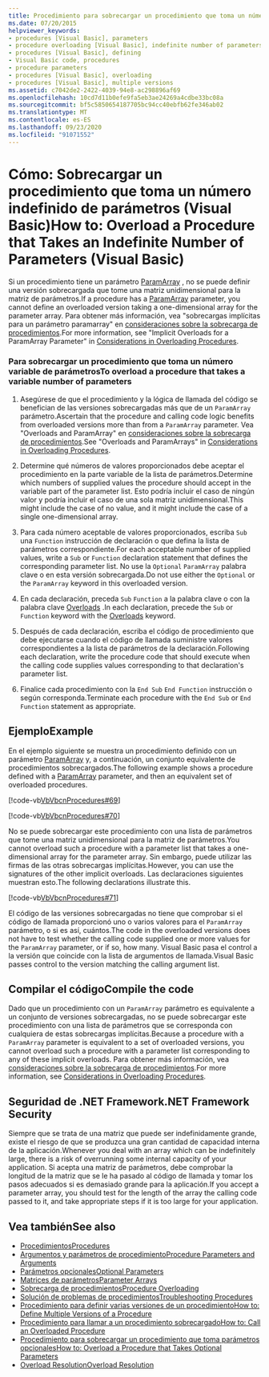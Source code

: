 ```yaml
---
title: Procedimiento para sobrecargar un procedimiento que toma un número indefinido de parámetros
ms.date: 07/20/2015
helpviewer_keywords:
- procedures [Visual Basic], parameters
- procedure overloading [Visual Basic], indefinite number of parameters
- procedures [Visual Basic], defining
- Visual Basic code, procedures
- procedure parameters
- procedures [Visual Basic], overloading
- procedures [Visual Basic], multiple versions
ms.assetid: c7042de2-2422-4039-94e8-ac298896af69
ms.openlocfilehash: 10cd7d11b0efe9fa5eb3ae24269a4cdbe33bc08a
ms.sourcegitcommit: bf5c5850654187705bc94cc40ebfb62fe346ab02
ms.translationtype: MT
ms.contentlocale: es-ES
ms.lasthandoff: 09/23/2020
ms.locfileid: "91071552"
---
```

# <a name="how-to-overload-a-procedure-that-takes-an-indefinite-number-of-parameters-visual-basic"></a><span data-ttu-id="bed26-102">Cómo: Sobrecargar un procedimiento que toma un número indefinido de parámetros (Visual Basic)</span><span class="sxs-lookup"><span data-stu-id="bed26-102">How to: Overload a Procedure that Takes an Indefinite Number of Parameters (Visual Basic)</span></span>

<span data-ttu-id="bed26-103">Si un procedimiento tiene un parámetro [ParamArray](../../../language-reference/modifiers/paramarray.md) , no se puede definir una versión sobrecargada que tome una matriz unidimensional para la matriz de parámetros.</span><span class="sxs-lookup"><span data-stu-id="bed26-103">If a procedure has a [ParamArray](../../../language-reference/modifiers/paramarray.md) parameter, you cannot define an overloaded version taking a one-dimensional array for the parameter array.</span></span> <span data-ttu-id="bed26-104">Para obtener más información, vea "sobrecargas implícitas para un parámetro paramarray" en [consideraciones sobre la sobrecarga de procedimientos](./considerations-in-overloading-procedures.md).</span><span class="sxs-lookup"><span data-stu-id="bed26-104">For more information, see "Implicit Overloads for a ParamArray Parameter" in [Considerations in Overloading Procedures](./considerations-in-overloading-procedures.md).</span></span>  
  
### <a name="to-overload-a-procedure-that-takes-a-variable-number-of-parameters"></a><span data-ttu-id="bed26-105">Para sobrecargar un procedimiento que toma un número variable de parámetros</span><span class="sxs-lookup"><span data-stu-id="bed26-105">To overload a procedure that takes a variable number of parameters</span></span>  
  
1. <span data-ttu-id="bed26-106">Asegúrese de que el procedimiento y la lógica de llamada del código se benefician de las versiones sobrecargadas más que de un `ParamArray` parámetro.</span><span class="sxs-lookup"><span data-stu-id="bed26-106">Ascertain that the procedure and calling code logic benefits from overloaded versions more than from a `ParamArray` parameter.</span></span> <span data-ttu-id="bed26-107">Vea "Overloads and ParamArray" en [consideraciones sobre la sobrecarga de procedimientos](./considerations-in-overloading-procedures.md).</span><span class="sxs-lookup"><span data-stu-id="bed26-107">See "Overloads and ParamArrays" in [Considerations in Overloading Procedures](./considerations-in-overloading-procedures.md).</span></span>  
  
2. <span data-ttu-id="bed26-108">Determine qué números de valores proporcionados debe aceptar el procedimiento en la parte variable de la lista de parámetros.</span><span class="sxs-lookup"><span data-stu-id="bed26-108">Determine which numbers of supplied values the procedure should accept in the variable part of the parameter list.</span></span> <span data-ttu-id="bed26-109">Esto podría incluir el caso de ningún valor y podría incluir el caso de una sola matriz unidimensional.</span><span class="sxs-lookup"><span data-stu-id="bed26-109">This might include the case of no value, and it might include the case of a single one-dimensional array.</span></span>  
  
3. <span data-ttu-id="bed26-110">Para cada número aceptable de valores proporcionados, escriba `Sub` una `Function` instrucción de declaración o que defina la lista de parámetros correspondiente.</span><span class="sxs-lookup"><span data-stu-id="bed26-110">For each acceptable number of supplied values, write a `Sub` or `Function` declaration statement that defines the corresponding parameter list.</span></span> <span data-ttu-id="bed26-111">No use la `Optional` `ParamArray` palabra clave o en esta versión sobrecargada.</span><span class="sxs-lookup"><span data-stu-id="bed26-111">Do not use either the `Optional` or the `ParamArray` keyword in this overloaded version.</span></span>  
  
4. <span data-ttu-id="bed26-112">En cada declaración, preceda `Sub` `Function` a la palabra clave o con la palabra clave [Overloads](../../../language-reference/modifiers/overloads.md) .</span><span class="sxs-lookup"><span data-stu-id="bed26-112">In each declaration, precede the `Sub` or `Function` keyword with the [Overloads](../../../language-reference/modifiers/overloads.md) keyword.</span></span>  
  
5. <span data-ttu-id="bed26-113">Después de cada declaración, escriba el código de procedimiento que debe ejecutarse cuando el código de llamada suministre valores correspondientes a la lista de parámetros de la declaración.</span><span class="sxs-lookup"><span data-stu-id="bed26-113">Following each declaration, write the procedure code that should execute when the calling code supplies values corresponding to that declaration's parameter list.</span></span>  
  
6. <span data-ttu-id="bed26-114">Finalice cada procedimiento con la `End Sub` `End Function` instrucción o según corresponda.</span><span class="sxs-lookup"><span data-stu-id="bed26-114">Terminate each procedure with the `End Sub` or `End Function` statement as appropriate.</span></span>  
  
## <a name="example"></a><span data-ttu-id="bed26-115">Ejemplo</span><span class="sxs-lookup"><span data-stu-id="bed26-115">Example</span></span>  

 <span data-ttu-id="bed26-116">En el ejemplo siguiente se muestra un procedimiento definido con un parámetro [ParamArray](../../../language-reference/modifiers/paramarray.md) y, a continuación, un conjunto equivalente de procedimientos sobrecargados.</span><span class="sxs-lookup"><span data-stu-id="bed26-116">The following example shows a procedure defined with a [ParamArray](../../../language-reference/modifiers/paramarray.md) parameter, and then an equivalent set of overloaded procedures.</span></span>  
  
 [!code-vb[VbVbcnProcedures#69](~/samples/snippets/visualbasic/VS_Snippets_VBCSharp/VbVbcnProcedures/VB/Class1.vb#69)]  
  
 [!code-vb[VbVbcnProcedures#70](~/samples/snippets/visualbasic/VS_Snippets_VBCSharp/VbVbcnProcedures/VB/Class1.vb#70)]  
  
 <span data-ttu-id="bed26-117">No se puede sobrecargar este procedimiento con una lista de parámetros que tome una matriz unidimensional para la matriz de parámetros.</span><span class="sxs-lookup"><span data-stu-id="bed26-117">You cannot overload such a procedure with a parameter list that takes a one-dimensional array for the parameter array.</span></span> <span data-ttu-id="bed26-118">Sin embargo, puede utilizar las firmas de las otras sobrecargas implícitas.</span><span class="sxs-lookup"><span data-stu-id="bed26-118">However, you can use the signatures of the other implicit overloads.</span></span> <span data-ttu-id="bed26-119">Las declaraciones siguientes muestran esto.</span><span class="sxs-lookup"><span data-stu-id="bed26-119">The following declarations illustrate this.</span></span>  
  
 [!code-vb[VbVbcnProcedures#71](~/samples/snippets/visualbasic/VS_Snippets_VBCSharp/VbVbcnProcedures/VB/Class1.vb#71)]  
  
 <span data-ttu-id="bed26-120">El código de las versiones sobrecargadas no tiene que comprobar si el código de llamada proporcionó uno o varios valores para el `ParamArray` parámetro, o si es así, cuántos.</span><span class="sxs-lookup"><span data-stu-id="bed26-120">The code in the overloaded versions does not have to test whether the calling code supplied one or more values for the `ParamArray` parameter, or if so, how many.</span></span> <span data-ttu-id="bed26-121">Visual Basic pasa el control a la versión que coincide con la lista de argumentos de llamada.</span><span class="sxs-lookup"><span data-stu-id="bed26-121">Visual Basic passes control to the version matching the calling argument list.</span></span>  
  
## <a name="compile-the-code"></a><span data-ttu-id="bed26-122">Compilar el código</span><span class="sxs-lookup"><span data-stu-id="bed26-122">Compile the code</span></span>  

 <span data-ttu-id="bed26-123">Dado que un procedimiento con un `ParamArray` parámetro es equivalente a un conjunto de versiones sobrecargadas, no se puede sobrecargar este procedimiento con una lista de parámetros que se corresponda con cualquiera de estas sobrecargas implícitas.</span><span class="sxs-lookup"><span data-stu-id="bed26-123">Because a procedure with a `ParamArray` parameter is equivalent to a set of overloaded versions, you cannot overload such a procedure with a parameter list corresponding to any of these implicit overloads.</span></span> <span data-ttu-id="bed26-124">Para obtener más información, vea [consideraciones sobre la sobrecarga de procedimientos](./considerations-in-overloading-procedures.md).</span><span class="sxs-lookup"><span data-stu-id="bed26-124">For more information, see [Considerations in Overloading Procedures](./considerations-in-overloading-procedures.md).</span></span>  
  
## <a name="net-framework-security"></a><span data-ttu-id="bed26-125">Seguridad de .NET Framework</span><span class="sxs-lookup"><span data-stu-id="bed26-125">.NET Framework Security</span></span>  

 <span data-ttu-id="bed26-126">Siempre que se trata de una matriz que puede ser indefinidamente grande, existe el riesgo de que se produzca una gran cantidad de capacidad interna de la aplicación.</span><span class="sxs-lookup"><span data-stu-id="bed26-126">Whenever you deal with an array which can be indefinitely large, there is a risk of overrunning some internal capacity of your application.</span></span> <span data-ttu-id="bed26-127">Si acepta una matriz de parámetros, debe comprobar la longitud de la matriz que se le ha pasado al código de llamada y tomar los pasos adecuados si es demasiado grande para la aplicación.</span><span class="sxs-lookup"><span data-stu-id="bed26-127">If you accept a parameter array, you should test for the length of the array the calling code passed to it, and take appropriate steps if it is too large for your application.</span></span>  
  
## <a name="see-also"></a><span data-ttu-id="bed26-128">Vea también</span><span class="sxs-lookup"><span data-stu-id="bed26-128">See also</span></span>

- [<span data-ttu-id="bed26-129">Procedimientos</span><span class="sxs-lookup"><span data-stu-id="bed26-129">Procedures</span></span>](./index.md)
- [<span data-ttu-id="bed26-130">Argumentos y parámetros de procedimiento</span><span class="sxs-lookup"><span data-stu-id="bed26-130">Procedure Parameters and Arguments</span></span>](./procedure-parameters-and-arguments.md)
- [<span data-ttu-id="bed26-131">Parámetros opcionales</span><span class="sxs-lookup"><span data-stu-id="bed26-131">Optional Parameters</span></span>](./optional-parameters.md)
- [<span data-ttu-id="bed26-132">Matrices de parámetros</span><span class="sxs-lookup"><span data-stu-id="bed26-132">Parameter Arrays</span></span>](./parameter-arrays.md)
- [<span data-ttu-id="bed26-133">Sobrecarga de procedimientos</span><span class="sxs-lookup"><span data-stu-id="bed26-133">Procedure Overloading</span></span>](./procedure-overloading.md)
- [<span data-ttu-id="bed26-134">Solución de problemas de procedimientos</span><span class="sxs-lookup"><span data-stu-id="bed26-134">Troubleshooting Procedures</span></span>](./troubleshooting-procedures.md)
- [<span data-ttu-id="bed26-135">Procedimiento para definir varias versiones de un procedimiento</span><span class="sxs-lookup"><span data-stu-id="bed26-135">How to: Define Multiple Versions of a Procedure</span></span>](./how-to-define-multiple-versions-of-a-procedure.md)
- [<span data-ttu-id="bed26-136">Procedimiento para llamar a un procedimiento sobrecargado</span><span class="sxs-lookup"><span data-stu-id="bed26-136">How to: Call an Overloaded Procedure</span></span>](./how-to-call-an-overloaded-procedure.md)
- [<span data-ttu-id="bed26-137">Procedimiento para sobrecargar un procedimiento que toma parámetros opcionales</span><span class="sxs-lookup"><span data-stu-id="bed26-137">How to: Overload a Procedure that Takes Optional Parameters</span></span>](./how-to-overload-a-procedure-that-takes-optional-parameters.md)
- [<span data-ttu-id="bed26-138">Overload Resolution</span><span class="sxs-lookup"><span data-stu-id="bed26-138">Overload Resolution</span></span>](./overload-resolution.md)
